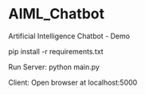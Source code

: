 # AIML_Chatbot
Artificial Intelligence Chatbot - Demo 

pip install -r requirements.txt

Run Server: 
python main.py 

Client: 
Open browser at localhost:5000 

